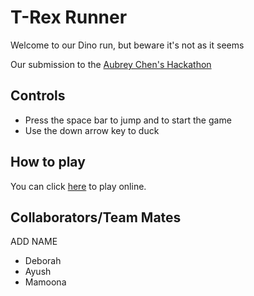 # T-Rex Runner

Welcome to our Dino run, but beware it's not as it seems

Our submission to the [Aubrey Chen's Hackathon](https://brainrot-jia-seed-hackathon.devpost.com/)
## Controls

* Press the space bar to jump and to start the game
* Use the down arrow key to duck

## How to play

You can click [here](https://debrx.github.io/dino-hack/) to play online.

## Collaborators/Team Mates
ADD NAME
* Deborah
* Ayush
* Mamoona
